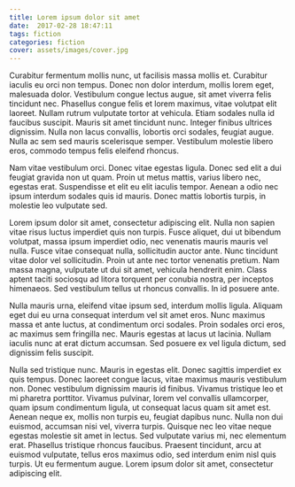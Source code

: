 ```yaml
---
title: Lorem ipsum dolor sit amet
date:  2017-02-28 18:47:11
tags: fiction
categories: fiction
cover: assets/images/cover.jpg
---
```

Curabitur fermentum mollis nunc, ut facilisis massa mollis et. Curabitur iaculis eu orci non tempus. Donec non dolor interdum, mollis lorem eget, malesuada dolor. Vestibulum congue lectus augue, sit amet viverra felis tincidunt nec. Phasellus congue felis et lorem maximus, vitae volutpat elit laoreet. Nullam rutrum vulputate tortor at vehicula. Etiam sodales nulla id faucibus suscipit. Mauris sit amet tincidunt nunc. Integer finibus ultrices dignissim. Nulla non lacus convallis, lobortis orci sodales, feugiat augue. Nulla ac sem sed mauris scelerisque semper. Vestibulum molestie libero eros, commodo tempus felis eleifend rhoncus.

Nam vitae vestibulum orci. Donec vitae egestas ligula. Donec sed elit a dui feugiat gravida non ut quam. Proin ut metus mattis, varius libero nec, egestas erat. Suspendisse et elit eu elit iaculis tempor. Aenean a odio nec ipsum interdum sodales quis id mauris. Donec mattis lobortis turpis, in molestie leo vulputate sed.

Lorem ipsum dolor sit amet, consectetur adipiscing elit. Nulla non sapien vitae risus luctus imperdiet quis non turpis. Fusce aliquet, dui ut bibendum volutpat, massa ipsum imperdiet odio, nec venenatis mauris mauris vel nulla. Fusce vitae consequat nulla, sollicitudin auctor ante. Nunc tincidunt vitae dolor vel sollicitudin. Proin ut ante nec tortor venenatis pretium. Nam massa magna, vulputate ut dui sit amet, vehicula hendrerit enim. Class aptent taciti sociosqu ad litora torquent per conubia nostra, per inceptos himenaeos. Sed vestibulum tellus ut rhoncus convallis. In id posuere ante.

Nulla mauris urna, eleifend vitae ipsum sed, interdum mollis ligula. Aliquam eget dui eu urna consequat interdum vel sit amet eros. Nunc maximus massa et ante luctus, at condimentum orci sodales. Proin sodales orci eros, ac maximus sem fringilla nec. Mauris egestas at lacus ut lacinia. Nullam iaculis nunc at erat dictum accumsan. Sed posuere ex vel ligula dictum, sed dignissim felis suscipit.

Nulla sed tristique nunc. Mauris in egestas elit. Donec sagittis imperdiet ex quis tempus. Donec laoreet congue lacus, vitae maximus mauris vestibulum non. Donec vestibulum dignissim mauris id finibus. Vivamus tristique leo et mi pharetra porttitor. Vivamus pulvinar, lorem vel convallis ullamcorper, quam ipsum condimentum ligula, ut consequat lacus quam sit amet est. Aenean neque ex, mollis non turpis eu, feugiat dapibus nunc. Nulla non dui euismod, accumsan nisi vel, viverra turpis. Quisque nec leo vitae neque egestas molestie sit amet in lectus. Sed vulputate varius mi, nec elementum erat. Phasellus tristique rhoncus faucibus. Praesent tincidunt, arcu at euismod vulputate, tellus eros maximus odio, sed interdum enim nisl quis turpis. Ut eu fermentum augue. Lorem ipsum dolor sit amet, consectetur adipiscing elit.
